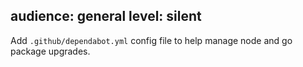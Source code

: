 audience: general
level: silent
---
Add `.github/dependabot.yml` config file to help manage node and go package upgrades.
